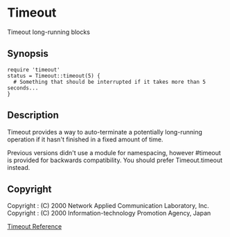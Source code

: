 # Timeout

Timeout long-running blocks

## Synopsis

    require 'timeout'
    status = Timeout::timeout(5) {
      # Something that should be interrupted if it takes more than 5 seconds...
    }

## Description

Timeout provides a way to auto-terminate a potentially long-running operation
if it hasn't finished in a fixed amount of time.

Previous versions didn't use a module for namespacing, however #timeout is
provided for backwards compatibility.  You should prefer Timeout.timeout
instead.

## Copyright

Copyright
:   (C) 2000  Network Applied Communication Laboratory, Inc.
Copyright
:   (C) 2000  Information-technology Promotion Agency, Japan


[Timeout Reference](https://ruby-doc.org/stdlib-2.7.0/libdoc/timeout/rdoc/Timeout.html)
